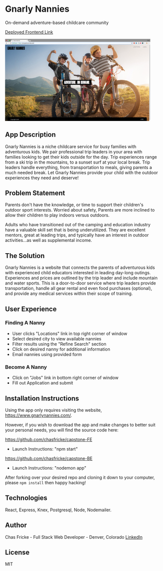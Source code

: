 # Gnarly Nannies
On-demand adventure-based childcare community

[Deployed Frontend Link](https://www.gnarlynannies.com/)



<div>
  <img width="476" alt="screen shot" src="./src/images/gnarly_nannies_landing.png">
</div>

## App Description
Gnarly Nannies is a niche childcare service for busy families with adventurous kids. We pair professional trip leaders in your area with families looking to get their kids outside for the day. Trip experiences range from a ski trip in the mountains, to a sunset surf at your local break. Trip leaders handle everything, from transportation to meals, giving parents a much needed break. Let Gnarly Nannies provide your child with the outdoor experiences they need and deserve!

## Problem Statement
Parents don't have the knowledge, or time to support their children's outdoor sport interests.   Worried about safety, Parents are more inclined to allow their children to play indoors versus outdoors.

Adults who have transitioned out of the camping and education industry have a valuable skill set that is being underutilized. They are excellent mentors, great at leading trips, and typically have an interest in outdoor activities...as well as supplemental income.


## The Solution
Gnarly Nannies is a website that connects the parents of adventurous kids with experienced child educators interested in leading day-long outings. Experiences and prices are outlined by the trip leader and include mountain and water sports. This is a door-to-door service where trip leaders provide transportation, handle all gear rental and  even food purchases (optional), and provide any medical services within their scope of training.



## User Experience
### Finding A Nanny
- User clicks "Locations" link in top right corner of window
- Select desired city to view available nannies
- Filter results using the "Refine Search" section 
- Click on desired nanny for additional information
- Email nannies using provided form

### Become A Nanny
- Click on "Jobs" link in bottom right corner of window
- Fill out Application and submit

## Installation Instructions
Using the app only requires visiting the website, https://www.gnarlynannies.com/.

However, if you wish to download the app and make changes to better suit your personal needs, you will find the source code here: 

https://github.com/chasfricke/capstone-FE
- Launch Instructions: "npm start"

https://github.com/chasfricke/capstone-BE
- Launch Instructions: "nodemon app"

After forking over your desired repo and cloning it down to your computer, please ```npm install``` then happy hacking!

## Technologies
React, Express, Knex, Postgresql, Node, Nodemailer.

## Author
Chas Fricke - Full Stack Web Developer - Denver, Colorado
[LinkedIn](https://www.linkedin.com/in/chas-fricke/)

## License
MIT